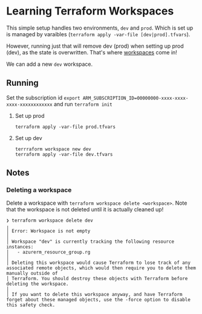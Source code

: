 # Learning Terraform Workspaces

This simple setup handles two environments, `dev` and `prod`.
Which is set up is managed by varaibles (`terraform apply -var-file [dev|prod].tfvars`).

However, running just that will remove dev (prod) when setting up prod (dev), as the state is overwritten.
That's where [workspaces](https://developer.hashicorp.com/terraform/cli/workspaces) come in!

We can add a new `dev` workspace.

## Running 

Set the subscription id `export ARM_SUBSCRIPTION_ID=00000000-xxxx-xxxx-xxxx-xxxxxxxxxxxx` and run `terraform init`

1. Set up prod

    ```console
    terraform apply -var-file prod.tfvars
    ```

2. Set up dev
    
    ```console
    terrraform workspace new dev
    terraform apply -var-file dev.tfvars
    ```

## Notes

### Deleting a workspace

Delete a workspace with `terraform workspace delete <workspace>`.
Note that the workspace is not deleted until it is actually cleaned up!

```console
❯ terraform workspace delete dev
╷
│ Error: Workspace is not empty
│ 
│ Workspace "dev" is currently tracking the following resource instances:
│   - azurerm_resource_group.rg
│ 
│ Deleting this workspace would cause Terraform to lose track of any associated remote objects, which would then require you to delete them manually outside of
│ Terraform. You should destroy these objects with Terraform before deleting the workspace.
│ 
│ If you want to delete this workspace anyway, and have Terraform forget about these managed objects, use the -force option to disable this safety check.
```

